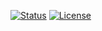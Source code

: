 [![Status](https://img.shields.io/badge/status-active-success.svg)]()
[![License](https://img.shields.io/badge/license-MIT-blue.svg)](/LICENSE)
